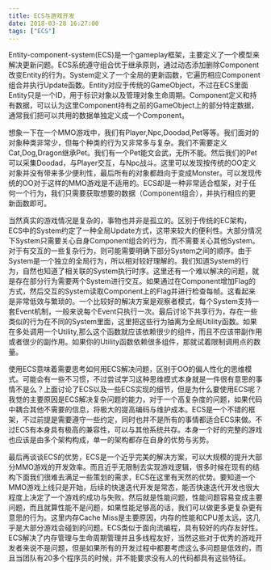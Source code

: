 ```yaml
---
title: ECS与游戏开发
date: 2018-03-28 16:27:00
tags: ["ECS"]
---
```

Entity-component-system(ECS)是一个gameplay框架，主要定义了一个模型来解决更新问题。ECS系统遵守组合优于继承原则，通过动态添加删除Component改变Entity的行为。System定义了一个全局的更新函数，它遍历相应Component组合并执行Update函数。Entity对应于传统的GameObject，不过在ECS里面Entity只是一个ID，用于标识对象以及管理对象生命周期。Component定义和持有数据，可以认为这里Component持有之前的GameObject上的部分特定数据，通常我们把可以共用的数据单独定义成一个Component。

想象一下在一个MMO游戏中，我们有Player,Npc,Doodad,Pet等等。我们面对的对象种类非常少，但每个种类的行为又非常多与复杂。我们不需要定义Cat,Dog,Dragon继承Pet。我们有一个Pet能文会武，无所不能。然后我们的Pet可以采集Doodad，与Player交互，与Npc战斗。这里可以发现按传统的OO定义对象并没有带来多少便利性，最后所有的对象都趋向于变成Monster。可以发现传统的OO对于这样的MMO游戏是不适用的。ECS却是一种非常适合框架，对于任何一个行为，我们只需要获取想要的数据（Component组合），并执行相应的更新函数即可。

当然真实的游戏情况是复杂的，事物也并非是孤立的。区别于传统的EC架构，ECS中的System约定了一种全局Update方式，这带来较大的便利性。大部分情况下System只需要关心自身Component组合的行为，而不需要关心其他System。对于有交互的一些复杂行为，则可能需要明确下部分System之间的顺序。由于System是一个独立的全局行为，所以相对较好理解的。我们知道System的行为，自然也知道了相关联的System执行时序。这里还有一个难以解决的问题，就是存在部分行为需要两个System进行交互。如果通过在Component增加Flag的方式，然后交互的System读取Component上的Flag并进行检查每帧。这看起来是非常低效与繁琐的。一个比较好的解决方案是观察者模式，每个System支持一套Event机制，一般来说每个Event只执行一次。最后讨论下共享行为，存在一些类似的行为在不同的System里面，这里把这些行为抽离为全局Utility函数。如果在多处调用一个Utility,那么这个函数就应该依赖很少的组件，而且不应该带副作用或者很少的副作用。如果你的Utility函数依赖很多组件，那就试着限制调用点的数量。

使用ECS意味着需要思考如何用ECS解决问题，区别于OO的偏人性化的思维模式。可能会有一些不习惯，不过尝试学习这种思维模式本身就是一件很有意思的事情不是么？上面讨论了ECS以及一些ECS实现的细节，但是为什么要使用ECS呢？我觉的主要原因是ECS解决复杂问题的能力，对于一个高复杂度的问题，如果代码中耦合其他不需要的信息，将极大的提高编码与维护成本。ECS是一个不错的框架，不过前提是需要遵守一些约定，同时也并不是所有的事情都适合ECS来做。不过ECS有本身具有极高的兼容性，可以与其他系统共存。本身一个好的完整的游戏也应该是由多个架构构成，单一的架构都存在自身的优势与劣势。

最后再谈谈ECS的优势，ECS是一个近乎完美的解决方案，可以大规模的提升大部分MMO游戏的开发效率。而且近乎无限制去实现游戏逻辑，很多时候在现有的结构下面我们很难去满足一些策划的需求，ECS在这里有天然的优势。要知道一个MMO游戏上线只是开始，后续的快速迭代开发是常态，能否快速迭代开发也很大程度上决定了一个游戏的成功与失败。然后就是性能问题，性能问题容易变成主要问题，而且就算性能不是问题，如果性能足够高的话，我们可以做更多更复杂更有意思的行为。这里内存Cache Miss是主要原因，内存的性能和CPU差太远，这几乎是大部分游戏会碰到的问题。ECS类似于面向流编程，具有较好的内存友好性。ECS解决了内存管理与生命周期管理并且多线程友好，当然这些对于优秀的游戏开发者来说不是问题，但是如果所有的开发过程中都要考虑这么多问题是低效的，而且当团队有20多个程序员的时候，并不能要求没有人的代码都具有这些特征。